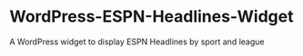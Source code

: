 WordPress-ESPN-Headlines-Widget
===============================

A WordPress widget to display ESPN Headlines by sport and league